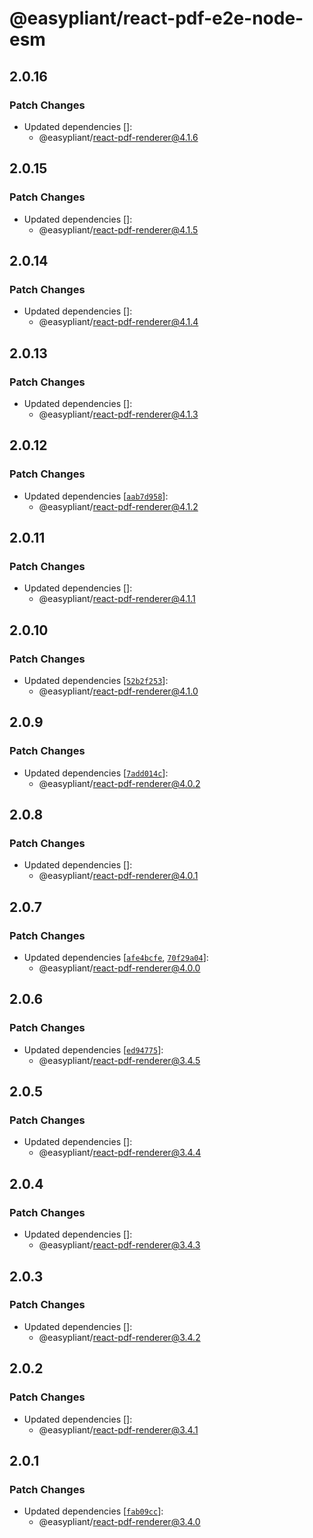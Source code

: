 # @easypliant/react-pdf-e2e-node-esm

## 2.0.16

### Patch Changes

- Updated dependencies []:
  - @easypliant/react-pdf-renderer@4.1.6

## 2.0.15

### Patch Changes

- Updated dependencies []:
  - @easypliant/react-pdf-renderer@4.1.5

## 2.0.14

### Patch Changes

- Updated dependencies []:
  - @easypliant/react-pdf-renderer@4.1.4

## 2.0.13

### Patch Changes

- Updated dependencies []:
  - @easypliant/react-pdf-renderer@4.1.3

## 2.0.12

### Patch Changes

- Updated dependencies [[`aab7d958`](https://github.com/diegomura/react-pdf/commit/aab7d95870d9073e4acb004aa0cce9cfa19b7f0e)]:
  - @easypliant/react-pdf-renderer@4.1.2

## 2.0.11

### Patch Changes

- Updated dependencies []:
  - @easypliant/react-pdf-renderer@4.1.1

## 2.0.10

### Patch Changes

- Updated dependencies [[`52b2f253`](https://github.com/diegomura/react-pdf/commit/52b2f25349bee0c09399bc2e7e5e89db5e1433fd)]:
  - @easypliant/react-pdf-renderer@4.1.0

## 2.0.9

### Patch Changes

- Updated dependencies [[`7add014c`](https://github.com/diegomura/react-pdf/commit/7add014c6bc9cff649dd1a56fc47214888613b6b)]:
  - @easypliant/react-pdf-renderer@4.0.2

## 2.0.8

### Patch Changes

- Updated dependencies []:
  - @easypliant/react-pdf-renderer@4.0.1

## 2.0.7

### Patch Changes

- Updated dependencies [[`afe4bcfe`](https://github.com/diegomura/react-pdf/commit/afe4bcfe6f4b991cf22341242fc27d169b758d47), [`70f29a04`](https://github.com/diegomura/react-pdf/commit/70f29a0407b1d56e9a7932b25c0d69132e9b4119)]:
  - @easypliant/react-pdf-renderer@4.0.0

## 2.0.6

### Patch Changes

- Updated dependencies [[`ed94775`](https://github.com/diegomura/react-pdf/commit/ed94775f4d44db0886ff08c71d09f446bace6392)]:
  - @easypliant/react-pdf-renderer@3.4.5

## 2.0.5

### Patch Changes

- Updated dependencies []:
  - @easypliant/react-pdf-renderer@3.4.4

## 2.0.4

### Patch Changes

- Updated dependencies []:
  - @easypliant/react-pdf-renderer@3.4.3

## 2.0.3

### Patch Changes

- Updated dependencies []:
  - @easypliant/react-pdf-renderer@3.4.2

## 2.0.2

### Patch Changes

- Updated dependencies []:
  - @easypliant/react-pdf-renderer@3.4.1

## 2.0.1

### Patch Changes

- Updated dependencies [[`fab09cc`](https://github.com/diegomura/react-pdf/commit/fab09cc9814326fdb44d2bcb7097ba9960d441d1)]:
  - @easypliant/react-pdf-renderer@3.4.0
